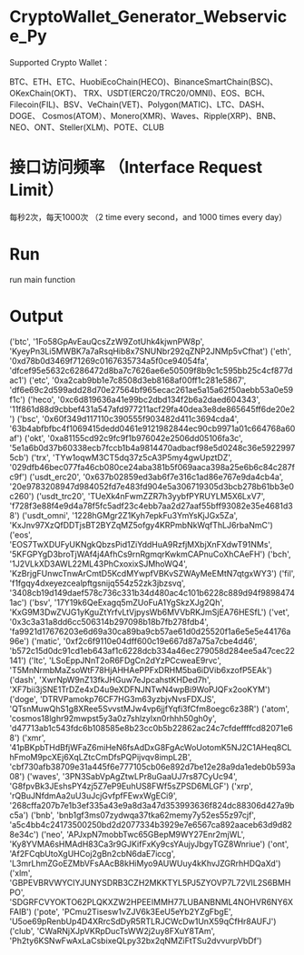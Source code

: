 # CryptoWallet_Generator_Webservice_Py

Supported Crypto Wallet：

BTC、ETH、ETC、HuobiEcoChain(HECO)、BinanceSmartChain(BSC)、OKexChain(OKT)、 TRX、USDT(ERC20/TRC20/OMNI)、EOS、BCH、Filecoin(FIL)、BSV、VeChain(VET)、Polygon(MATIC)、LTC、DASH、DOGE、 Cosmos(ATOM）、Monero(XMR)、Waves、Ripple(XRP)、BNB、NEO、ONT、Steller(XLM)、POTE、CLUB

# 接口访问频率 （Interface Request Limit）
  每秒2次，每天1000次 （2 time every second，and 1000 times every day）

# Run 
 run main function
 
# Output
 ('btc', '1Fo58GpAvEauQcsZzW9ZotUhk4kjwnPW8p', 'KyeyPn3Li5MWBK7a7aRsqHib8x7SNUNbr292qZNP2JNMp5vCfhat')
('eth', '0xd78b0d3469f71269c0167635734a5f0ce94054fa', 'dfcef95e5632c6286472d8ba7c7626ae6e50509f8b9c1c595bb25c4cf877dac1')
('etc', '0xa2cab9bb1e7c8508d3eb8168af00ff1c281e5867', 'df6e69c2d599add28d70e27564bf965ecac261ae5a15a62f50aebb53a0e59f1c')
('heco', '0xc6d819636a41e99bc2dbd134f2b6a2daed604343', '11f861d88d9cbbef431a547afd977211acf29fa40dea3e8de865645ff6de20e2')
('bsc', '0x60f349d117110c390555f903482d411c3694cda4', '63b4abfbfbc4f1069415dedd0461e9121982844ec90cb9971a01c664768a60af')
('okt', '0xa81155cd92c9fc9f1b976042e2506dd05106fa3c', '5e1a6b0d37b60338ecb7fccb1b4a9814470adbacf98e5d0248c36e59229975cb')
('trx', 'TYw1oqwM3CT5dq37z5cA3P5my4gwUpztDZ', '029dfb46bec077fa46cb080ce24aba381b5f069aaca398a25e6b6c84c287fc9f')
('usdt_erc20', '0x637b02859ed3ab6f7e316c1ad86e767e9da4cb4a', '20e9783208947d984052fd7e483fd904e5a306719305d3bcb278b61bb3e0c260')
('usdt_trc20', 'TUeXk4nFwmZZR7h3yybfPYRUYLM5X6LxV7', 'f728f3e88f4e9d4a78f5fc5adf23c4ebb7aa2d27aaf55bff93082e35e4681d38')
('usdt_omni', '1228hGMgr2Z1Kyh7epkFu3YmYsKjJGx5Za', 'KxJnv97XzQfDDTjsBT2BYZqMZ5ofgy4KRPmbNkWqfThLJ6rbaNmC')
('eos', 'EOS7TwXDUFyUKNgkQbzsPid1ZiYddHuA9RzfjMXbjXnFXdwT91NMs', '5KFGPYgD3broTjWAf4j4AfhCs9rnRgmqrKwkmCAPnuCoXhCAeFH')
('bch', '1J2VLkXD3AWL22ML43PhCxoxixSJMhoWQ4', 'KzBrjgFUnwcTnwArCmtD5KcdMYwpfVBKvSZWAyMeEMtN7qtgxWY3')
('fil', 'f1fgqy4dxeyezcealpftgsnijq554z52zk3jbzsvq', '3408cb19d149daef578c736c331b34d480ac4c101b6228c889d94f98984741ac')
('bsv', '17Y19k6QeExagq5mZUoFuA1YgSkzXJg2Qh', 'KxG9M3DwZVJG1yKguZtYrfvLtVjpysWb6MVVbRKJmSjEA76HESfL')
('vet', '0x3c3a31a8dd6cc506314b297098b18b7fb278fdb4', 'fa9921d17676203e6d69a30ca89ba9cb57ae61d0d25520f1a6e5e5e44176a96e')
('matic', '0xf2c6f9110e04dff600c19e667d87a75a7cbe4d46', 'b572c15d0dc91cd1eb643af1c6228dcb334a46ec279058d284ee5a47cec22141')
('ltc', 'LSoEppJNnT2oR6FDgCn2dYzPCcweaE9rvc', 'T5MnNrmbMaZsoWtF78HjAHHAePPFxDRHM5ba6iDVib6xzofP5EAk')
('dash', 'XwrNpW9nZ13fkJHGuw7eJpcahstKHDed7h', 'XF7bii3jSNE1TrDZe4xD4u9eXDFNJNTwN4wpBi9WoPJQFx2ooKYM')
('doge', 'DTRVPamokp76CF7HG3m63yzbjvNvsFDXJS', 'QTsnMuwQhS1g8XRee5SvvstMJw4vp6jjfYqfi3fCfm8oegc6z38R')
('atom', 'cosmos18lghr92mwpst5y3a0z7shlzylxn0rhhh50gh0y', 'd47713ab1c543fdc6b108585e8b23cc0b5b22862ac24c7cfdeffffcd82071e68')
('xmr', '41pBKpbTHdBfjWFaZ6miHeN6fsAdDxG8FgAcWoUotomK5NJ2C1AHeq8CLhFmoM9pcXEj6XqLZtcCmDfsPQPijvqv8impL2B', 'cbf730afb38709e31a445f6e777105cb06e892d7be12e28a9da1edeb0b593a08')
('waves', '3PN3SabVpAgZtwLPr8uGaaUJ7rs87CyUc94', 'G8fpvBk3JEshsPY4zj5Z7eP9EuhUS8FWf5sZPSD6MLGF')
('xrp', 'rQBuJNfdmAa2uU3uJcjGvfpfFEwxWgECi9', '268cffa207b7e1b3ef335a43e9a8d3a47d353993636f824dc88306d427a9bc5a')
('bnb', 'bnb1gf3ms07zydwqa37tka62memy7y52es55z97cjf', 'a5c4bb4c24173500250bd2d2077334b3929e7e6567ca892aaceb63d9d828e34c')
('neo', 'APJxpN7mobbTwc65GBepM9WY27Enr2mjWL', 'Ky8YVMA6sHMAdH83Ca3r9GJKifFxKy9csYAujyJbgyTGZ8Wnriue')
('ont', 'Af2FCqbUtoXgUHCoj2gBn2cbN6daE7iccg', 'L3mrLhmZGoEZMbVFsAAcB8kHiMyo9AUWUuy4kKhvJZGRrhHDQaXd')
('xlm', 'GBPEVBRVWYCIYJUNYSDRB3CZH2MKKTYL5PJ5ZYOVP7L72VIL2S6BMHPO', 'SDGRFCVYOKTO62PLQKXZW2HPEEIMMH77LUBANBNML4NOHVR6NY6XFAIB')
('pote', 'PCmu2Tisesw1vZJV6k3EeU5eYb2YZgFbgE', 'U5oe69pRenbUp4D4XRrcSdDyR5RTLRJCWcDw1UnX59qCfHr8AUFJ')
('club', 'CWaRNjXJpVKRpDucTsWW2j2uy8FXuY8TAm', 'Ph2ty6KSNwFwAxLaCsbixeQLpy32bx2qNMZiFtTSu2dvvurpVbDf')
